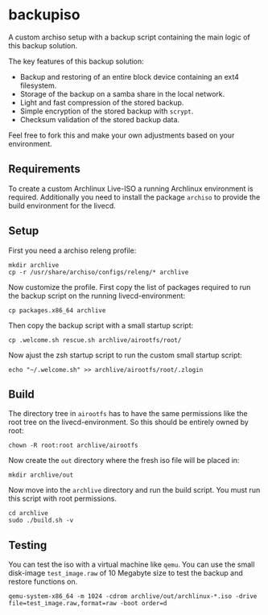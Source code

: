 # backupiso
A custom archiso setup with a backup script containing the main logic of this
backup solution.

The key features of this backup solution:
- Backup and restoring of an entire block device containing an ext4 filesystem.
- Storage of the backup on a samba share in the local network.
- Light and fast compression of the stored backup.
- Simple encryption of the stored backup with `scrypt`.
- Checksum validation of the stored backup data.

Feel free to fork this and make your own adjustments based on your environment.

## Requirements
To create a custom Archlinux Live-ISO a running Archlinux environment is required.
Additionally you need to install the package `archiso` to provide the build environment
for the livecd.

## Setup
First you need a archiso releng profile:

```shell
mkdir archlive
cp -r /usr/share/archiso/configs/releng/* archlive
```

Now customize the profile.
First copy the list of packages required to run the backup script on the running
livecd-environment:

```shell
cp packages.x86_64 archlive
```

Then copy the backup script with a small startup script:

``` shell
cp .welcome.sh rescue.sh archlive/airootfs/root/
```

Now ajust the zsh startup script to run the custom small startup script:

``` shell
echo "~/.welcome.sh" >> archlive/airootfs/root/.zlogin
```

## Build
The directory tree in `airootfs` has to have the same permissions like the root
tree on the livecd-environment. So this should be entirely owned by root:

``` shell
chown -R root:root archlive/airootfs
```

Now create the `out` directory where the fresh iso file will be placed in:

``` shell
mkdir archlive/out
```

Now move into the `archlive` directory and run the build script.
You must run this script with root permissions.

``` shell
cd archlive
sudo ./build.sh -v
```

## Testing

You can test the iso with a virtual machine like `qemu`. You can use the small
disk-image `test_image.raw` of 10 Megabyte size to test the backup and restore
functions on.

``` shell
qemu-system-x86_64 -m 1024 -cdrom archlive/out/archlinux-*.iso -drive file=test_image.raw,format=raw -boot order=d
```
